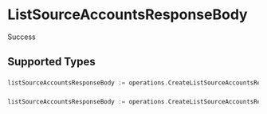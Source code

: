 # ListSourceAccountsResponseBody

Success


## Supported Types

### 

```go
listSourceAccountsResponseBody := operations.CreateListSourceAccountsResponseBodyArrayOfSourceAccountV2([]shared.SourceAccountV2{/* values here */})
```

### 

```go
listSourceAccountsResponseBody := operations.CreateListSourceAccountsResponseBodyArrayOfSourceAccount([]shared.SourceAccount{/* values here */})
```

